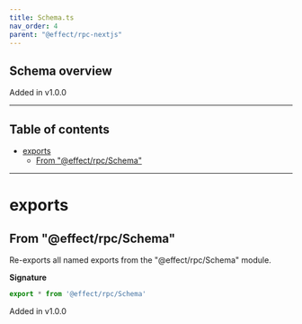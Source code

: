 ```yaml
---
title: Schema.ts
nav_order: 4
parent: "@effect/rpc-nextjs"
---
```


## Schema overview

Added in v1.0.0

---

<h2 class="text-delta">Table of contents</h2>

- [exports](#exports)
  - [From "@effect/rpc/Schema"](#from-effectrpcschema)

---

# exports

## From "@effect/rpc/Schema"

Re-exports all named exports from the "@effect/rpc/Schema" module.

**Signature**

```ts
export * from '@effect/rpc/Schema'
```

Added in v1.0.0

